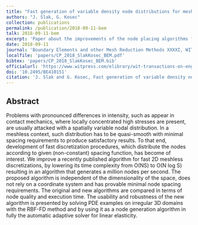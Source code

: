 ```yaml
---
title: "Fast generation of variable density node distributions for mesh-free methods"
authors: "J. Slak, G. Kosec"
collection: publications
permalink: /publication/2018-09-11-bem
talk: 2018-09-11-bem
excerpt: 'Paper about the improvements of the node placing algorithms for strong form meshless methods'
date: 2018-09-11
journal: 'Boundary Elements and other Mesh Reduction Methods XXXXI, WIT Transactions on Engineering Sciences, vol. 122, International Conference on Boundary Elements and other Mesh Reduction Methods, September 11–13, 2018, New Forest, UK'
localfile: 'papers/CP_2018_SlakKosec_BEM.pdf'
bibtex: 'papers/CP_2018_SlakKosec_BEM.bib'
officialurl: 'https://www.witpress.com/elibrary/wit-transactions-on-engineering-sciences/122/37083'
doi: '10.2495/BE410151'
citation: 'J. Slak and G. Kosec, Fast generation of variable density node distributions for mesh-free methods, in: Boundary elements and other mesh reduction methods XXXXI, 41st International Conference on Boundary Elements and other Mesh Reduction Methods, September 11–13, 2018, New Forest, UK (eds. A. Cheng and S. Syngellakis), WIT transactions on engineering sciences 122, Wessex institute, WIT press, 2019.'
---
```


## Abstract


Problems with pronounced differences in intensity, such as appear in contact mechanics, where
locally concentrated high stresses are present, are usually attacked with a spatially variable nodal
distribution. In a meshless context, such distribution has to be quasi-smooth with minimal spacing
requirements to produce satisfactory results. To that end, development of fast discretization
procedures, which distribute the nodes according to given (non-constant) spacing function, has
become of interest. We improve a recently published algorithm for fast 2D meshless discretizations,
by lowering its time complexity from O(NS) to O(N log S) resulting in an algorithm that generates a
million nodes per second. The proposed algorithm is independent of the dimensionality of the space,
does not rely on a coordinate system and has provable minimal node spacing requirements. The
original and new algorithms are compared in terms of node quality and execution time. The usability
and robustness of the new algorithm is presented by solving PDE examples on irregular 3D domains
with the RBF-FD method and by using it as a node generation algorithm in fully the automatic
adaptive solver for linear elasticity.
